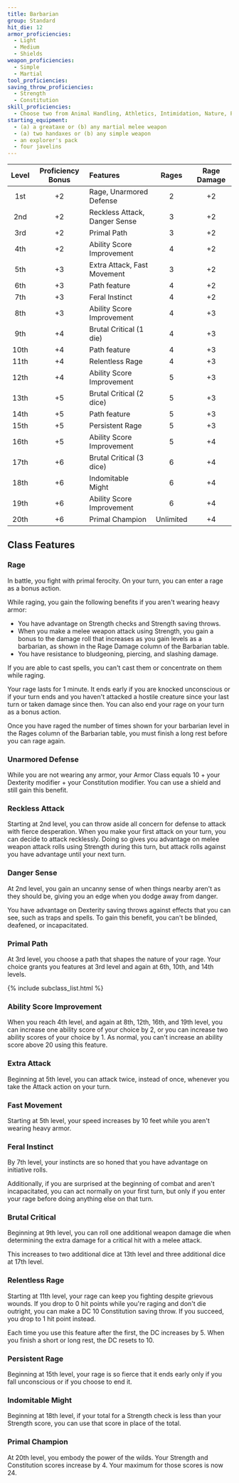 ```yaml
---
title: Barbarian
group: Standard
hit_die: 12
armor_proficiencies:
  - Light
  - Medium
  - Shields
weapon_proficiencies:
  - Simple
  - Martial
tool_proficiencies:
saving_throw_proficiencies:
  - Strength
  - Constitution
skill_proficiencies:
  - Choose two from Animal Handling, Athletics, Intimidation, Nature, Perception, and Survival
starting_equipment:
  - (a) a greataxe or (b) any martial melee weapon
  - (a) two handaxes or (b) any simple weapon
  - an explorer's pack
  - four javelins
---
```


| Level | Proficiency Bonus | Features                      |   Rages   | Rage Damage |
|:-----:|:-----------------:|:------------------------------|:---------:|:-----------:|
|  1st  |        +2         | Rage, Unarmored Defense       |     2     |     +2      |
|  2nd  |        +2         | Reckless Attack, Danger Sense |     3     |     +2      |
|  3rd  |        +2         | Primal Path                   |     3     |     +2      |
|  4th  |        +2         | Ability Score Improvement     |     4     |     +2      |
|  5th  |        +3         | Extra Attack, Fast Movement   |     3     |     +2      |
|  6th  |        +3         | Path feature                  |     4     |     +2      |
|  7th  |        +3         | Feral Instinct                |     4     |     +2      |
|  8th  |        +3         | Ability Score Improvement     |     4     |     +3      |
|  9th  |        +4         | Brutal Critical (1 die)       |     4     |     +3      |
| 10th  |        +4         | Path feature                  |     4     |     +3      |
| 11th  |        +4         | Relentless Rage               |     4     |     +3      |
| 12th  |        +4         | Ability Score Improvement     |     5     |     +3      |
| 13th  |        +5         | Brutal Critical (2 dice)      |     5     |     +3      |
| 14th  |        +5         | Path feature                  |     5     |     +3      |
| 15th  |        +5         | Persistent Rage               |     5     |     +3      |
| 16th  |        +5         | Ability Score Improvement     |     5     |     +4      |
| 17th  |        +6         | Brutal Critical (3 dice)      |     6     |     +4      |
| 18th  |        +6         | Indomitable Might             |     6     |     +4      |
| 19th  |        +6         | Ability Score Improvement     |     6     |     +4      |
| 20th  |        +6         | Primal Champion               | Unlimited |     +4      |

## Class Features

### Rage

In battle, you fight with primal ferocity. On your turn, you can enter a rage as a bonus action.

While raging, you gain the following benefits if you aren't wearing heavy armor:

- You have advantage on Strength checks and Strength saving throws.
- When you make a melee weapon attack using Strength, you gain a bonus to the damage roll that increases as you gain levels as a barbarian, as shown in the Rage Damage column of the Barbarian table.
- You have resistance to bludgeoning, piercing, and slashing damage.

If you are able to cast spells, you can't cast them or concentrate on them while raging.

Your rage lasts for 1 minute. It ends early if you are knocked unconscious or if your turn ends and you haven't attacked a hostile creature since your last turn or taken damage since then. You can also end your rage on your turn as a bonus action.

Once you have raged the number of times shown for your barbarian level in the Rages column of the Barbarian table, you must finish a long rest before you can rage again.

### Unarmored Defense

While you are not wearing any armor, your Armor Class equals 10 + your Dexterity modifier + your Constitution modifier. You can use a shield and still gain this benefit.

### Reckless Attack

Starting at 2nd level, you can throw aside all concern for defense to attack with fierce desperation. When you make your first attack on your turn, you can decide to attack recklessly. Doing so gives you advantage on melee weapon attack rolls using Strength during this turn, but attack rolls against you have advantage until your next turn.

### Danger Sense

At 2nd level, you gain an uncanny sense of when things nearby aren't as they should be, giving you an edge when you dodge away from danger.

You have advantage on Dexterity saving throws against effects that you can see, such as traps and spells. To gain this benefit, you can't be blinded, deafened, or incapacitated.

### Primal Path

At 3rd level, you choose a path that shapes the nature of your rage. Your choice grants you features at 3rd level and again at 6th, 10th, and 14th levels.

{% include subclass_list.html %}

### Ability Score Improvement

When you reach 4th level, and again at 8th, 12th, 16th, and 19th level, you can increase one ability score of your choice by 2, or you can increase two ability scores of your choice by 1. As normal, you can't increase an ability score above 20 using this feature.

### Extra Attack

Beginning at 5th level, you can attack twice, instead of once, whenever you take the Attack action on your turn.

### Fast Movement

Starting at 5th level, your speed increases by 10 feet while you aren't wearing heavy armor.

### Feral Instinct

By 7th level, your instincts are so honed that you have advantage on initiative rolls.

Additionally, if you are surprised at the beginning of combat and aren't incapacitated, you can act normally on your first turn, but only if you enter your rage before doing anything else on that turn.

### Brutal Critical

Beginning at 9th level, you can roll one additional weapon damage die when determining the extra damage for a critical hit with a melee attack.

This increases to two additional dice at 13th level and three additional dice at 17th level.

### Relentless Rage

Starting at 11th level, your rage can keep you fighting despite grievous wounds. If you drop to 0 hit points while you're raging and don't die outright, you can make a DC 10 Constitution saving throw. If you succeed, you drop to 1 hit point instead.

Each time you use this feature after the first, the DC increases by 5. When you finish a short or long rest, the DC resets to 10.

### Persistent Rage

Beginning at 15th level, your rage is so fierce that it ends early only if you fall unconscious or if you choose to end it.

### Indomitable Might

Beginning at 18th level, if your total for a Strength check is less than your Strength score, you can use that score in place of the total.

### Primal Champion

At 20th level, you embody the power of the wilds. Your Strength and Constitution scores increase by 4. Your maximum for those scores is now 24.
